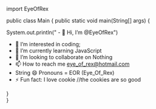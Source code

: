 import EyeOfRex

public class Main { 
    public static void main(String[] args)  {



System.out.println(" - 👋 Hi, I’m @EyeOfRex")
- 👀 I’m interested in coding;
- 🌱 I’m currently learning JavaScript
- 💞️ I’m looking to collaborate on Nothing
- 📫 How to reach me <eye_of_rex@hotmail.com>
- String 😄 Pronouns = EOR (Eye_Of_Rex)
- ⚡ Fun fact: I love cookie
//the cookies are so good
<!---
EyeOfRex/EyeOfRex is a ✨ special ✨ repository because its `README.md` (this file) appears on your GitHub profile.
You can click the Preview link to take a look at your changes.
--->

  }   
}

